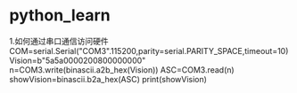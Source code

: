 # python_learn


1.如何通过串口通信访问硬件
COM=serial.Serial("COM3".115200,parity=serial.PARITY_SPACE,timeout=10)
Vision=b"5a5a0000200800000000"
n=COM3.write(binascii.a2b_hex(Vision))
ASC=COM3.read(n)
showVision=binascii.b2a_hex(ASC)
print(showVision)
